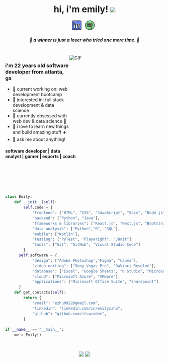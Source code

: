  <!-- my introduction -->
<div align="center">
  <h1> hi, i'm emily! <img src="https://media.giphy.com/media/mGcNjsfWAjY5AEZNw6/giphy.gif" width="50"></h1>
</div>

<!-- my linkedln and spotify link -->
  <p align='center'>
   <a href="https://www.linkedin.com/in/emilyxzhu/"><img height="30" src="https://raw.githubusercontent.com/8bithemant/8bithemant/master/linkedin.png?raw=true"></a>&nbsp;&nbsp;
   <a href="https://open.spotify.com/user/kyungiii?si=c65c9b1807ab40c5"><img height="30" src="https://raw.githubusercontent.com/8bithemant/8bithemant/master/spotify.png?raw=true"></a>&nbsp;&nbsp;
  </p>

<!-- quote -->
  <h5 align="center">
   <i> 🌟 a winner is just a loser who tried one more time. 🌟 </i>
  </h5>

<!-- gif -->
<br />
<img align="right" height="300px" width="300px" alt="GIF" src="https://media.giphy.com/media/QDjpIL6oNCVZ4qzGs7/giphy.gif" />

<!-- about me -->
<p align="center">
  <h3> i'm 22 years old software developer from atlanta, ga</h3>
</p>

 - 🍙 current working on: web development bootcamp
 - 🍣 interested in: full stack development & data science
 - 🍥 currently obsessed with web dev & data science 💙
 - 🍱 i love to learn new things and build amazing stuff ✈️
 - 💬 ask me about anything!

 <p align="center">
  <h4> software developer | data analyst | gamer | esports | coach  </h4>
   </p>

<!-- extra spaces -->
<p>&nbsp</p>
<p>&nbsp</p>
<p>&nbsp</p>

<!-- skills -->
```py
class Emily:
    def __init__(self):
        self.code = {
            "frontend": ["HTML", "CSS", "JavaScript", "Sass", "Node.js"],
            "backend": ["Python", "Java"],
            "frameworks & libraries": ["React.js", "Next.js", "Bootstrap", "Flask"],
            "data analysis": ["Python","R", "SQL"],
            "mobile": ["Kotlin"],
            "testing": ["PyTest", "Playwright", "JUnit"]
            "tools": ["Git", "GitHub", "Visual Studio Code"]
        }
      self.software = {
            "design": ["Adobe Photoshop","Figma", "Canva"],
            "video editing": ["Sony Vegas Pro", "DaVinci Resolve"],
            "database": ["Excel", "Google Sheets", "R Studio", "Microsoft PowerBi", "Microsoft SQL Server"],
            "cloud": ["Microsoft Azure", "VMware"],
            "applications": ["Microsoft Office Suite", "Sharepoint"]
      }
    def get_contacts(self):
        return {
            "email": "ezhu0922@gmail.com",
            "linkedin": "linkedin.com/in/emilyxzhu",
            "github": "github.com/itswindee",
        }

if __name__ == "__main__":
    me = Emily()
```


<!-- extra spaces -->
<p>&nbsp</p>

<!-- language stats -->
<div align="center">
  
![](https://streak-stats.demolab.com?user=itswindee&theme=transparent&hide_border=true&date_format=j%20M%5B%20Y%5D)
![](https://github-readme-stats.vercel.app/api/top-langs/?username=itswindee&layout=compact&theme=transparent&hide_border=true)
  
</div>





















